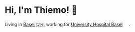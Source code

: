 # Hi, I'm Thiemo! 👋

Living in [Basel](https://goo.gl/maps/pFf6nyukSsfLc4Wv7) 🇨🇭, working for [University Hospital Basel](https://www.unispital-basel.ch) <img src="https://www.unispital-basel.ch/typo3conf/ext/sitepackage/theme/preset/image/favicon.ico" alt="" width="16" width="16" />. 

<!--
**thiemo/thiemo** is a ✨ _special_ ✨ repository because its `README.md` (this file) appears on your GitHub profile.

Here are some ideas to get you started:

- 🔭 I’m currently working on ...
- 🌱 I’m currently learning ...
- 👯 I’m looking to collaborate on ...
- 🤔 I’m looking for help with ...
- 💬 Ask me about ...
- 📫 How to reach me: ...
- 😄 Pronouns: ...
- ⚡ Fun fact: ...
-->

